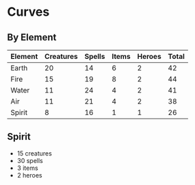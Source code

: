 # Curves

## By Element

| Element | Creatures | Spells | Items | Heroes | Total |
| ------- | --------- | ------ | ----- | ------ | ----- |
| Earth   | 20        | 14     | 6     | 2      | 42    |
| Fire    | 15        | 19     | 8     | 2      | 44    |
| Water   | 11        | 24     | 4     | 2      | 41    |
| Air     | 11        | 21     | 4     | 2      | 38    |
| Spirit  | 8         | 16     | 1     | 1      | 26    |



## Spirit

- 15 creatures
- 30 spells
- 3 items
- 2 heroes

